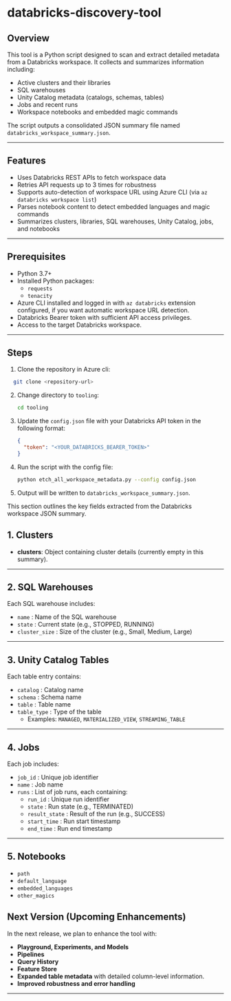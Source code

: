 # databricks-discovery-tool

## Overview

This tool is a Python script designed to scan and extract detailed metadata from a Databricks workspace. It collects and summarizes information including:

- Active clusters and their libraries
- SQL warehouses
- Unity Catalog metadata (catalogs, schemas, tables)
- Jobs and recent runs
- Workspace notebooks and embedded magic commands

The script outputs a consolidated JSON summary file named `databricks_workspace_summary.json`.

---

## Features

- Uses Databricks REST APIs to fetch workspace data
- Retries API requests up to 3 times for robustness
- Supports auto-detection of workspace URL using Azure CLI (via `az databricks workspace list`)
- Parses notebook content to detect embedded languages and magic commands
- Summarizes clusters, libraries, SQL warehouses, Unity Catalog, jobs, and notebooks

---

## Prerequisites

- Python 3.7+
- Installed Python packages:
  - `requests`
  - `tenacity`
- Azure CLI installed and logged in with `az databricks` extension configured, if you want automatic workspace URL detection.
- Databricks Bearer token with sufficient API access privileges.
- Access to the target Databricks workspace.

---

## Steps

1. Clone the repository in Azure cli:
  ~~~bash
    git clone <repository-url>
  ~~~
2. Change directory to `tooling`:
    ~~~bash
    cd tooling
    ~~~

3. Update the `config.json` file with your Databricks API token in the following format:
    ~~~json
    {
      "token": "<YOUR_DATABRICKS_BEARER_TOKEN>"
    }
    ~~~

4. Run the script with the config file:
    ~~~bash
    python etch_all_workspace_metadata.py --config config.json
    ~~~
  
5. Output will be written to `databricks_workspace_summary.json`.

This section outlines the key fields extracted from the Databricks workspace JSON summary.

## 1. Clusters
- **clusters**: Object containing cluster details (currently empty in this summary).

---

## 2. SQL Warehouses
Each SQL warehouse includes:
- `name` : Name of the SQL warehouse  
- `state` : Current state (e.g., STOPPED, RUNNING)  
- `cluster_size` : Size of the cluster (e.g., Small, Medium, Large)  

---

## 3. Unity Catalog Tables
Each table entry contains:
- `catalog` : Catalog name  
- `schema` : Schema name  
- `table` : Table name  
- `table_type` : Type of the table  
  - Examples: `MANAGED`, `MATERIALIZED_VIEW`, `STREAMING_TABLE`

---

## 4. Jobs
Each job includes:
- `job_id` : Unique job identifier  
- `name` : Job name  
- `runs` : List of job runs, each containing:  
  - `run_id` : Unique run identifier  
  - `state` : Run state (e.g., TERMINATED)  
  - `result_state` : Result of the run (e.g., SUCCESS)  
  - `start_time` : Run start timestamp  
  - `end_time` : Run end timestamp  

---

## 5. Notebooks
- `path`
- `default_language`
- `embedded_languages`
- `other_magics`

## Next Version (Upcoming Enhancements)

In the next release, we plan to enhance the tool with:

- **Playground, Experiments, and Models**
- **Pipelines**
- **Query History**
- **Feature Store**
- **Expanded table metadata** with detailed column-level information.
- **Improved robustness and error handling**

---
